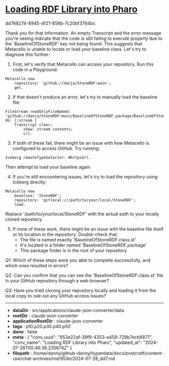 # [Loading RDF Library into Pharo](https://claude.ai/chat/953e22af-39f9-4353-a458-729b7ecb6871)

dd768274-8945-4f21-856b-7c20bf3764bc

 Thank you for that information. An empty Transcript and the error message you're seeing indicate that the code is still failing to execute properly due to the 'BaselineOfStoneRDF' key not being found. This suggests that Metacello is unable to locate or load your baseline class. Let's try to diagnose this further:

1. First, let's verify that Metacello can access your repository. Run this code in a Playground:

```smalltalk
Metacello new
    repository: 'github://danja/StoneRDF:main';
    get.
```

2. If that doesn't produce an error, let's try to manually load the baseline file:

```smalltalk
FileStream readOnlyFileNamed: 'github://danja/StoneRDF:main/BaselineOfStoneRDF.package/BaselineOfStoneRDF.class.st' do: [:stream |
    Transcript clear;
        show: stream contents;
        cr].
```

3. If both of these fail, there might be an issue with how Metacello is configured to access GitHub. Try running:

```smalltalk
Iceberg remoteTypeSelector: #httpsUrl.
```

Then attempt to load your baseline again.

4. If you're still encountering issues, let's try to load the repository using Iceberg directly:

```smalltalk
Metacello new
    baseline: 'StoneRDF';
    repository: 'gitlocal:///path/to/your/local/StoneRDF';
    load.
```

Replace '/path/to/your/local/StoneRDF' with the actual path to your locally cloned repository.

5. If none of these work, there might be an issue with the baseline file itself or its location in the repository. Double-check that:
   - The file is named exactly 'BaselineOfStoneRDF.class.st'
   - It's located in a folder named 'BaselineOfStoneRDF.package'
   - This package folder is in the root of your repository

Q1: Which of these steps were you able to complete successfully, and which ones resulted in errors?

Q2: Can you confirm that you can see the 'BaselineOfStoneRDF.class.st' file in your GitHub repository through a web browser?

Q3: Have you tried cloning your repository locally and loading it from the local copy to rule out any GitHub access issues?

---

* **dataDir** : src/applications/claude-json-converter/data
* **rootDir** : claude-json-converter
* **applicationRootDir** : claude-json-converter
* **tags** : p10.p20.p30.p40.p50
* **done** : false
* **meta** : {
  "conv_uuid": "953e22af-39f9-4353-a458-729b7ecb6871",
  "conv_name": "Loading RDF Library into Pharo",
  "updated_at": "2024-07-28T00:46:36.235674Z"
}
* **filepath** : /home/danny/github-danny/hyperdata/docs/postcraft/content-raw/chat-archives/md/953e/2024-07-28_dd7.md